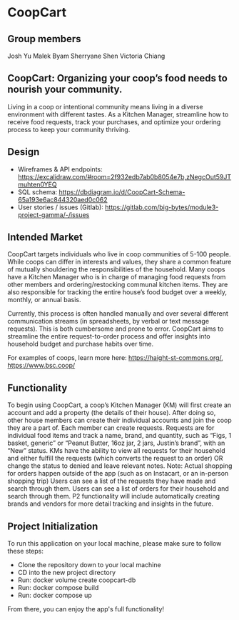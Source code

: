 # CoopCart

## Group members

Josh Yu
Malek Byam
Sherryane Shen
Victoria Chiang

## CoopCart: Organizing your coop’s food needs to nourish your community.

Living in a coop or intentional community means living in a diverse environment with different tastes. As a Kitchen Manager, streamline how to receive food requests, track your purchases, and optimize your ordering process to keep your community thriving.

## Design

- Wireframes & API endpoints: https://excalidraw.com/#room=2f932edb7ab0b8054e7b,zNegcOut59JTmuhten0YEQ
- SQL schema: https://dbdiagram.io/d/CoopCart-Schema-65a193e6ac844320aed0c062
- User stories / issues (Gitlab): https://gitlab.com/big-bytes/module3-project-gamma/-/issues

## Intended Market

CoopCart targets individuals who live in coop communities of 5-100 people. While coops can differ in interests and values, they share a common feature of mutually shouldering the responsibilities of the household. Many coops have a Kitchen Manager who is in charge of managing food requests from other members and ordering/restocking communal kitchen items. They are also responsible for tracking the entire house’s food budget over a weekly, monthly, or annual basis.

Currently, this process is often handled manually and over several different communication streams (in spreadsheets, by verbal or text message requests). This is both cumbersome and prone to error. CoopCart aims to streamline the entire request-to-order process and offer insights into household budget and purchase habits over time.

For examples of coops, learn more here: https://haight-st-commons.org/, https://www.bsc.coop/

## Functionality

To begin using CoopCart, a coop’s Kitchen Manager (KM) will first create an account and add a property (the details of their house).
After doing so, other house members can create their individual accounts and join the coop they are a part of.
Each member can create requests. Requests are for individual food items and track a name, brand, and quantity, such as “Figs, 1 basket, generic” or “Peanut Butter, 16oz jar, 2 jars, Justin’s brand”, with an “New” status.
KMs have the ability to view all requests for their household and either fulfill the requests (which converts the request to an order) OR change the status to denied and leave relevant notes.
Note: Actual shopping for orders happen outside of the app (such as on Instacart, or an in-person shopping trip)
Users can see a list of the requests they have made and search through them.
Users can see a list of orders for their household and search through them.
P2 functionality will include automatically creating brands and vendors for more detail tracking and insights in the future.

## Project Initialization

To run this application on your local machine, please make sure to follow these steps:

- Clone the repository down to your local machine
- CD into the new project directory
- Run: docker volume create coopcart-db
- Run: docker compose build
- Run: docker compose up

From there, you can enjoy the app's full functionality!
